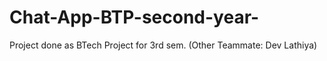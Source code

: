 # Chat-App-BTP-second-year-
Project done as BTech Project for 3rd sem. (Other Teammate: Dev Lathiya)
